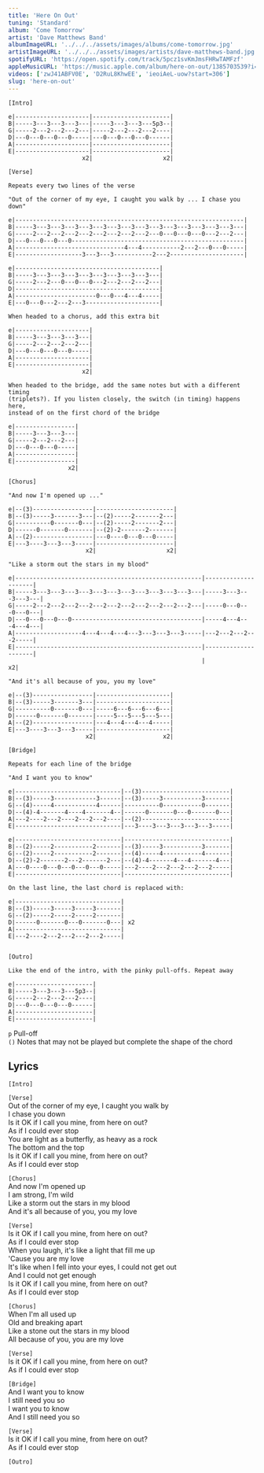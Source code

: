 ```yaml
---
title: 'Here On Out'
tuning: 'Standard'
album: 'Come Tomorrow'
artist: 'Dave Matthews Band'
albumImageURL: '../../../assets/images/albums/come-tomorrow.jpg'
artistImageURL: '../../../assets/images/artists/dave-matthews-band.jpg'
spotifyURL: 'https://open.spotify.com/track/5pcz1svKmJmsFHRwTAMFzf'
appleMusicURL: 'https://music.apple.com/album/here-on-out/1385703539?i=1385703547'
videos: ['zwJ41ABFV0E', 'D2RuL8KhwEE', 'ieoiAeL-uow?start=306']
slug: 'here-on-out'
---
```


```
[Intro]

e|---------------------|----------------------|
B|-----3---3---3---3---|-----3---3---3---5p3--|
G|-----2---2---2---2---|-----2---2---2---2----|
D|---0---0---0---0-----|---0---0---0---0------|
A|---------------------|----------------------|
E|---------------------|----------------------|
                     x2|                    x2|

[Verse]

Repeats every two lines of the verse

"Out of the corner of my eye, I caught you walk by ... I chase you down"

e|-----------------------------------------------------------------|
B|-----3---3---3---3---3---3---3---3---3---3---3---3---3---3---3---|
G|-----2---2---2---2---2---2---2---2---2---0---0---0---0---2---2---|
D|---0---0---0---0-------------------------------------------------|
A|-------------------------------4---4-----------2---2---0---0-----|
E|-------------------3---3---3-----------2---2---------------------|

e|-----------------------------------------|
B|-----3---3---3---3---3---3---3---3---3---|
G|-----2---2---0---0---0---2---2---2---2---|
D|-----------------------------------------|
A|-----------------------0---0---4---4-----|
E|---0---0---2---2---3---------------------|

When headed to a chorus, add this extra bit

e|---------------------|
B|-----3---3---3---3---|
G|-----2---2---2---2---|
D|---0---0---0---0-----|
A|---------------------|
E|---------------------|
                     x2|

When headed to the bridge, add the same notes but with a different timing
(triplets?). If you listen closely, the switch (in timing) happens here,
instead of on the first chord of the bridge

e|-----------------|
B|-----3---3---3---|
G|-----2---2---2---|
D|---0---0---0-----|
A|-----------------|
E|-----------------|
                 x2|

[Chorus]

"And now I'm opened up ..."

e|--(3)-----------------|----------------------|
B|--(3)-----3-------3---|--(2)-----2-------2---|
G|----------0-------0---|--(2)-----2-------2---|
D|------0-------0-------|--(2)-2-------2-------|
A|--(2)-----------------|---0----0---0---0-----|
E|---3----3---3---3-----|----------------------|
                      x2|                    x2|

"Like a storm out the stars in my blood"

e|-----------------------------------------------------|---------------------|
B|-----3---3---3---3---3---3---3---3---3---3---3---3---|-----3---3---3---3---|
G|-----2---2---2---2---2---2---2---2---2---2---2---2---|-----0---0---0---0---|
D|---0---0---0---0-------------------------------------|-----4---4---4---4---|
A|-------------------4---4---4---4---3---3---3---3-----|---2---2---2---2-----|
E|-----------------------------------------------------|---------------------|
                                                       |                   x2|

"And it's all because of you, you my love"

e|--(3)-----------------|---------------------|
B|--(3)-----3-------3---|---------------------|
G|----------0-------0---|-----6---6---6---6---|
D|------0-------0-------|-----5---5---5---5---|
A|--(2)-----------------|---4---4---4---4-----|
E|---3----3---3---3-----|---------------------|
                      x2|                   x2|

[Bridge]

Repeats for each line of the bridge

"And I want you to know"

e|------------------------------|--(3)-------------------------|
B|--(3)-----3------------3------|--(3)-----3-----------3-------|
G|--(4)-----4------------4------|----------0-----------0-------|
D|--(4)-4-------4----4-------4--|------0-------0---0-------0---|
A|---2----2---2----2---2---2----|--(2)-------------------------|
E|------------------------------|---3----3---3---3---3---3-----|

e|------------------------------|------------------------------|
B|--(2)-----2-----------2-------|--(3)-----3-----------3-------|
G|--(2)-----2-----------2-------|--(4)-----4-----------4-------|
D|--(2)-2-------2---2-------2---|--(4)-4-------4---4-------4---|
A|---0----0---0---0---0---0-----|---2----2---2---2---2---2-----|
E|------------------------------|------------------------------|

On the last line, the last chord is replaced with:

e|------------------------------|
B|--(3)-----3-----3-----3-------|
G|--(2)-----2-----2-----2-------|
D|------0-------0---0-------0---| x2
A|------------------------------|
E|---2----2---2---2---2---2-----|


[Outro]

Like the end of the intro, with the pinky pull-offs. Repeat away

e|----------------------|
B|-----3---3---3---5p3--|
G|-----2---2---2---2----|
D|---0---0---0---0------|
A|----------------------|
E|----------------------|
```

`p` Pull-off  
`()` Notes that may not be played but complete the shape of the chord

## Lyrics

`[Intro]`

`[Verse]`  
Out of the corner of my eye, I caught you walk by  
I chase you down  
Is it OK if I call you mine, from here on out?  
As if I could ever stop  
You are light as a butterfly, as heavy as a rock  
The bottom and the top  
Is it OK if I call you mine, from here on out?  
As if I could ever stop

`[Chorus]`  
And now I'm opened up  
I am strong, I'm wild  
Like a storm out the stars in my blood  
And it's all because of you, you my love

`[Verse]`  
Is it OK if I call you mine, from here on out?  
As if I could ever stop  
When you laugh, it's like a light that fill me up  
'Cause you are my love  
It's like when I fell into your eyes, I could not get out  
And I could not get enough  
Is it OK if I call you mine, from here on out?  
As if I could ever stop

`[Chorus]`  
When I'm all used up  
Old and breaking apart  
Like a stone out the stars in my blood  
All because of you, you are my love

`[Verse]`  
Is it OK if I call you mine, from here on out?  
As if I could ever stop

`[Bridge]`  
And I want you to know  
I still need you so  
I want you to know  
And I still need you so

`[Verse]`  
Is it OK if I call you mine, from here on out?  
As if I could ever stop

`[Outro]`
